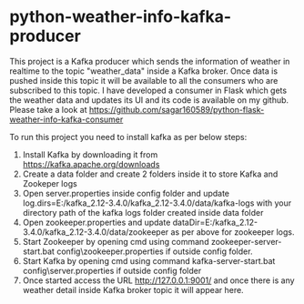 # python-weather-info-kafka-producer
This project is a Kafka producer which sends the information of weather in realtime to the topic "weather_data" inside a Kafka broker. Once data is pushed inside this topic it will be available to all the consumers who are subscribed to this topic. I have developed a consumer in Flask which gets the weather data and updates its UI and its code is available on my github. Please take a look at https://github.com/sagar160589/python-flask-weather-info-kafka-consumer

To run this project you need to install kafka as per below steps:

1. Install Kafka by downloading it from https://kafka.apache.org/downloads
2. Create a data folder and create 2 folders inside it to store Kafka and Zookeper logs
3. Open server.properties inside config folder and update log.dirs=E:/kafka_2.12-3.4.0/kafka_2.12-3.4.0/data/kafka-logs with your directory path of the kafka logs folder created inside data folder
4. Open zookeeper.properties and update dataDir=E:/kafka_2.12-3.4.0/kafka_2.12-3.4.0/data/zookeeper as per above for zookeeper logs.
5. Start Zookeeper by opening cmd using command zookeeper-server-start.bat config\zookeeper.properties if outside config folder.
6. Start Kafka by opening cmd using command kafka-server-start.bat config\server.properties if outside config folder
7. Once started access the URL http://127.0.0.1:9001/ and once there is any weather detail inside Kafka broker topic it will appear here.
